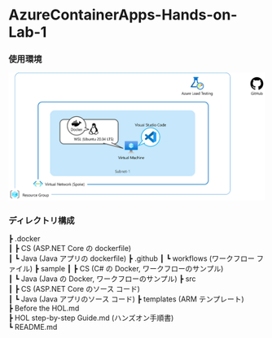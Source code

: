 # AzureContainerApps-Hands-on-Lab-1

### 使用環境

<img src="images/workshop-environment.png" />

<br />

### ディレクトリ構成
┣ .docker  
┃   ┣ CS (ASP.NET Core の dockerfile)  
┃   ┗ Java (Java アプリの dockerfile)
┣ .github
┃   ┗ workflows (ワークフロー ファイル)
┣ sample
┃   ┣ CS (C# の Docker, ワークフローのサンプル)  
┃   ┗ Java (Java の Docker, ワークフローのサンプル)
┣ src  
┃   ┣ CS (ASP.NET Core のソース コード)  
┃   ┗ Java (Java アプリのソース コード)
┣ templates (ARM テンプレート)  
┣ Before the HOL.md  
┣ HOL step-by-step Guide.md (ハンズオン手順書)  
┗ README.md